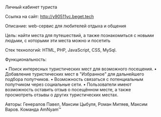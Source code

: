 Личный кабинет туриста

Ссылка на сайт: http://y90511yc.beget.tech

Описание: web-сервис для любителей отдыха и общения

Цель: найти места для путешествий, а также познакомиться с новыми людьми, с которыми эти места можно и посетить 

Стек технологий: HTML, PHP, JavaScript, CSS, MySql.

Функциональность:

• Поиск интересных туристических мест для возможного посещения.
• Добавление туристических мест в "Избранное" для дальнейшего подбора попутчиков.
• Возможность связаться с потенциальным попутчиком через социальные сети.
• Пользователи имеют возможность оставить отзыв о посещённом месте, а также просмотреть отзывы о других туристических местах.

Авторы: Генералов Павел, Максим Цыбуля, Роман Митяев,  Максим Варов. Команда AmNyam™
